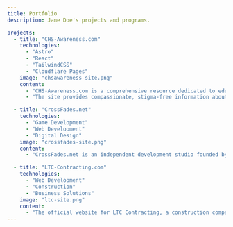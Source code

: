```yaml
---
title: Portfolio
description: Jane Doe's projects and programs.

projects:
  - title: "CHS-Awareness.com"
    technologies:
      - "Astro"
      - "React"
      - "TailwindCSS"
      - "Cloudflare Pages"
    image: "chsawareness-site.png"
    content:
      - "CHS-Awareness.com is a comprehensive resource dedicated to educating and supporting individuals affected by Cannabinoid Hyperemesis Syndrome (CHS). As the sole developer, curator, and author, I built this platform from the ground up using Astro, React, and TailwindCSS, deploying it through Cloudflare Pages for optimal performance and reliability."
      - "The site provides compassionate, stigma-free information about CHS, including detailed explanations of symptoms, triggers, and recovery strategies. Through careful content curation and an empathetic approach to medical information, the platform helps demystify CHS while offering practical support for those affected by the condition. The responsive, user-friendly design ensures that vital information is accessible to everyone, regardless of their device or technical expertise."

  - title: "CrossFades.net"
    technologies:
      - "Game Development"
      - "Web Development"
      - "Digital Design"
    image: "crossfades-site.png"
    content:
      - "CrossFades.net is an independent development studio founded by Timothy and Ian. We create games, web projects, and digital experiences with a focus on seamless design, thoughtful engineering, and clean, modern aesthetics."

  - title: "LTC-Contracting.com"
    technologies:
      - "Web Development"
      - "Construction"
      - "Business Solutions"
    image: "ltc-site.png"
    content:
      - "The official website for LTC Contracting, a construction company that specializes in residential and commercial roofing."
---
```

